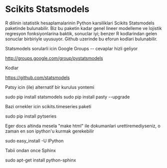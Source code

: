 # Scikits Statsmodels

R dilinin istatistik hesaplamalarinin Python karsiliklari Scikits
Statsmodels paketinde bulunabilir. Biz bu paketin kadar genel lineer
modelleme ve lojistik regresyon fonksiyonlarina baktik, sonuclar iyi;
benzer R kodlarindan gelen sonuclar birbiriyle uyusuyor. Github
uzerinde bu eforun kodlari bulunabilir.

Statsmodels sorularli icin Google Groups -- cevaplar hizli geliyor

http://groups.google.com/group/pystatsmodels

Kodlar

https://github.com/statsmodels

Patsy icin (ile) alternatif bir kurulus yontemi

sudo pip install statsmodels
sudo pip install pasty --upgrade

Bazi ornekler icin scikits.timeseries paketi 


sudo pip install pytseries

Eger docs altinda mesela "make html" ile dokumanlari urettiremediyseniz, o zaman en son ipython'u kurmak gerekebilir

sudo easy_install -U IPython

Tabii ondan once Sphinx 

sudo apt-get install python-sphinx







